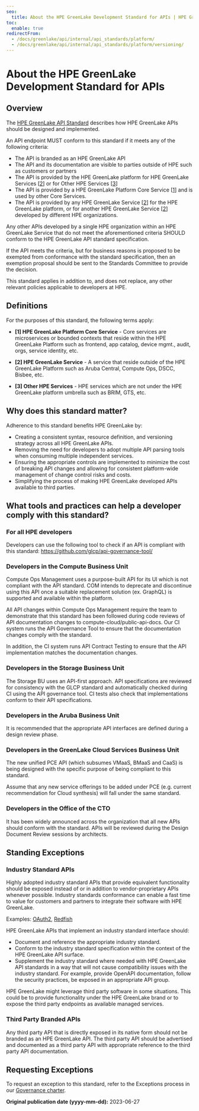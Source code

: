```yaml
---
seo:
  title: About the HPE GreenLake Development Standard for APIs | HPE GreenLake Cloud Platform
toc:
  enable: true
redirectFrom:
  - /docs/greenlake/api/internal/api_standards/platform/
  - /docs/greenlake/api/internal/api_standards/platform/versioning/
---
```


# About the HPE GreenLake Development Standard for APIs

## Overview

The [HPE GreenLake API Standard](../ratified/api/index.md) describes how HPE GreenLake APIs should be designed and implemented.

An API endpoint MUST conform to this standard if it meets any of the following criteria:

* The API is branded as an HPE GreenLake API
* The API and its documentation are visible to parties outside of HPE such as customers or partners
* The API is provided by the HPE GreenLake platform for HPE GreenLake Services [[2](#def-HPE-GL-S)] or for Other HPE
Services [[3](#def-OtherHPEServices)]
* The API is provided by a HPE GreenLake Platform Core Service [[1](#def-HPE-GL-CoreService)] and is used by other Core Services.
* The API is provided by any HPE GreenLake Service [[2](#def-HPE-GL-S)] for the HPE GreenLake platform, or for another HPE
GreenLake Service [[2](#def-HPE-GL-S)] developed by different HPE organizations.

Any other APIs developed by a single HPE organization within an HPE GreenLake Service that do not meet the aforementioned criteria SHOULD conform to the HPE GreenLake API standard specification.

If the API meets the criteria, but for business reasons is proposed to be exempted from conformance with the standard specification, then an exemption proposal should be sent to the Standards Committee to provide the decision.

This standard applies in addition to, and does not replace, any other relevant policies applicable to developers at HPE.

## Definitions

For the purposes of this standard, the following terms apply:

* <a name="def-HPE-GL-CoreService"></a> **[1] HPE GreenLake Platform Core Service** - Core services are microservices or bounded contexts that reside within the HPE GreenLake Platform such as frontend, app catalog, device mgmt., audit, orgs, service identity, etc.

* <a name="def-HPE-GL-S"></a> **[2] HPE GreenLake Service** - A service that reside outside of the HPE GreenLake Platform such as Aruba Central, Compute Ops, DSCC, Bisbee, etc.

* <a name="def-OtherHPEServices"></a> **[3] Other HPE Services** - HPE services which are not under the HPE GreenLake platform umbrella such as BRIM, GTS, etc.

## Why does this standard matter?

Adherence to this standard benefits HPE GreenLake by:

* Creating a consistent syntax, resource definition, and versioning strategy across all HPE GreenLake APIs.
* Removing the need for developers to adopt multiple API parsing tools when consuming multiple
independent services.
* Ensuring the appropriate controls are implemented to minimize the cost of breaking API changes and
allowing for consistent platform-wide management of change control risks and costs.
* Simplifying the process of making HPE GreenLake developed APIs available to third parties.

## What tools and practices can help a developer comply with this standard?

### For all HPE developers

Developers can use the following tool to check if an API is compliant with this standard: <https://github.com/glcp/api-governance-tool/>

### Developers in the Compute Business Unit

Compute Ops Management uses a purpose-built API for its UI which is not compliant with the API standard. COM intends to deprecate and discontinue using this API once a suitable replacement solution (ex. GraphQL) is supported and available within the platform.

All API changes within Compute Ops Management require the team to demonstrate that this standard has been followed during code reviews of API documentation changes to compute-cloud/public-api-docs. Our CI system runs the API Governance Tool to ensure that the documentation changes comply with the standard.

In addition, the CI system runs API Contract Testing to ensure that the API implementation matches the documentation changes.

### Developers in the Storage Business Unit

The Storage BU uses an API-first approach. API specifications are reviewed for consistency with the GLCP standard and automatically checked during CI using the API governance tool. CI tests also check that implementations conform to their API specifications.

### Developers in the Aruba Business Unit

It is recommended that the appropriate API interfaces are defined during a design review phase.

### Developers in the GreenLake Cloud Services Business Unit

The new unified PCE API (which subsumes VMaaS, BMaaS and CaaS) is being designed with the specific purpose of being compliant to this standard.

Assume that any new service offerings to be added under PCE (e.g. current recommendation for Cloud synthesis) will fall under the same standard.

### Developers in the Office of the CTO

It has been widely announced across the organization that all new APIs should conform with the standard. APIs will be reviewed during the Design Document Review sessions by architects.

## Standing Exceptions

### Industry Standard APIs

Highly adopted industry standard APIs that provide equivalent functionality should be exposed instead of or in addition to vendor-proprietary APIs whenever possible. Industry standards conformance can enable a fast time to value for customers and partners to integrate their software with HPE GreenLake.

Examples: [OAuth2](https://oauth.net/2/), [Redfish](https://www.dmtf.org/standards/redfish)

HPE GreenLake APIs that implement an industry standard interface should:

* Document and reference the appropriate industry standard.
* Conform to the industry standard specification within the context of the HPE GreenLake API surface.
* Supplement the industry standard where needed with HPE GreenLake API standards in a way that will not cause compatibility issues with the industry standard. For example, provide OpenAPI documentation, follow the security practices, be exposed in an appropriate API group.

HPE GreenLake might leverage third party software in some situations. This could be to provide functionality under the HPE GreenLake brand
or to expose the third party endpoints as available managed services.

### Third Party Branded APIs

Any third party API that is directly exposed in its native form should not be branded as an HPE GreenLake API. The third party API should be advertised and documented as a third party API with appropriate reference to the third party API documentation.

## Requesting Exceptions

To request an exception to this standard, refer to the Exceptions process in our [Governance charter](../governance/index.md#audit-exemptions-to-policies).

**Original publication date (yyyy-mm-dd):** 2023-06-27
